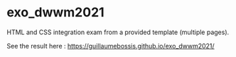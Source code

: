 # exo_dwwm2021
HTML and CSS integration exam from a provided template (multiple pages).

See the result here : https://guillaumebossis.github.io/exo_dwwm2021/
